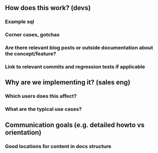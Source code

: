 ## How does this work? (devs)

### Example sql

### Corner cases, gotchas

### Are there relevant blog posts or outside documentation about the concept/feature?

### Link to relevant commits and regression tests if applicable


## Why are we implementing it? (sales eng)

### Which users does this affect?

### What are the typical use cases?


## Communication goals (e.g. detailed howto vs orientation)

### Good locations for content in docs structure
